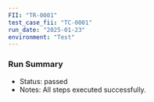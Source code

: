 ```yaml
---
FII: "TR-0001"
test_case_fii: "TC-0001"
run_date: "2025-01-23"
environment: "Test"
---
```


### Run Summary
- Status: passed
- Notes: All steps executed successfully.